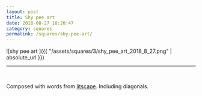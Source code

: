 ```yaml
---
layout: post
title: Shy pee art
date: 2018-08-27 18:20:47
category: squares
permalink: /squares/shy-pee-art/ 
---
```


![shy pee art ]({{ "/assets/squares/3/shy_pee_art_2018_8_27.png" | absolute_url }})
&nbsp;


---

&nbsp;

Composed with words from [litscape](https://www.litscape.com/). Including diagonals. 
